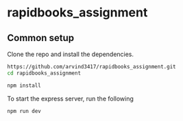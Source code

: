 # rapidbooks_assignment

## Common setup

Clone the repo and install the dependencies.

```bash
https://github.com/arvind3417/rapidbooks_assignment.git
cd rapidbooks_assignment
```

```bash
npm install
```

To start the express server, run the following

```bash
npm run dev
```
